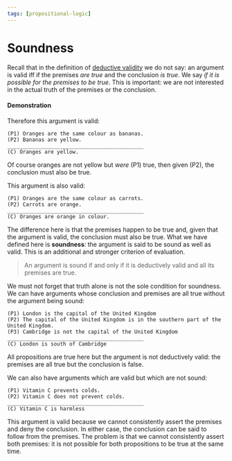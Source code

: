 ```yaml
---
tags: [propositional-logic]
---
```


# Soundness

Recall that in the definition of
[deductive validity](Validity_and_entailment.md#validity)
we do not say: an argument is valid iff if the premises _are true_ and the
conclusion _is true_. We say _if it is possible for the premises to be true_.
This is important: we are not interested in the actual truth of the premises or
the conclusion.

#### Demonstration

Therefore this argument is valid:

```
(P1) Oranges are the same colour as bananas.
(P2) Bananas are yellow.
____________________________________________
(C) Oranges are yellow.
```

Of course oranges are not yellow but _were_ (P1) true, then given (P2), the
conclusion must also be true.

This argument is also valid:

```
(P1) Oranges are the same colour as carrots.
(P2) Carrots are orange.
____________________________________________
(C) Oranges are orange in colour.
```

The difference here is that the premises happen to be true and, given that the
argument is valid, the conclusion must also be true. What we have defined here
is **soundness**: the argument is said to be sound as well as valid. This is an
additional and stronger criterion of evaluation.

> An argument is sound if and only if it is deductively valid and all its
> premises are true.

We must not forget that truth alone is not the sole condition for soundness. We
can have arguments whose conclusion and premises are all true without the
argument being sound:

```
(P1) London is the capital of the United Kingdom
(P2) The capital of the United Kingdom is in the southern part of the United Kingdom.
(P3) Cambridge is not the capital of the United Kingdom
____________________________________________
(C) London is south of Cambridge
```

All propositions are true here but the argument is not deductively valid: the
premises are all true but the conclusion is false.

We can also have arguments which are valid but which are not sound:

```
(P1) Vitamin C prevents colds.
(P2) Vitamin C does not prevent colds.
____________________________________________
(C) Vitamin C is harmless
```

This argument is valid because we cannot consistently assert the premises and
deny the conclusion. In either case, the conclusion can be said to follow from
the premises. The problem is that we cannot consistently assert both premises:
it is not possible for both propositions to be true at the same time.
